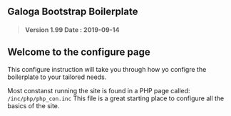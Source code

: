 ## Galoga Bootstrap Boilerplate
> #### Version 1.99 Date : 2019-09-14

## Welcome to the configure page
This configure instruction will take you through how yo configre the boilerplate to your tailored needs.

Most constanst running the site is found in a PHP page called:
<code>/inc/php/php_con.inc</code>
This file is a great starting place to configure all the basics of the site.
